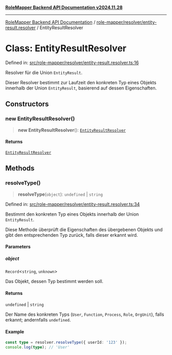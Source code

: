 [**RoleMapper Backend API Documentation v2024.11.28**](../../../../README.md)

***

[RoleMapper Backend API Documentation](../../../../modules.md) / [role-mapper/resolver/entity-result.resolver](../README.md) / EntityResultResolver

# Class: EntityResultResolver

Defined in: [src/role-mapper/resolver/entity-result.resolver.ts:16](https://github.com/FlowCraft-AG/RoleMapper/blob/2e49de298fb7aea6638be4e21aef4b51c0753b47/backend/src/role-mapper/resolver/entity-result.resolver.ts#L16)

Resolver für die Union `EntityResult`.

Dieser Resolver bestimmt zur Laufzeit den konkreten Typ eines Objekts innerhalb
der Union `EntityResult`, basierend auf dessen Eigenschaften.

## Constructors

### new EntityResultResolver()

> **new EntityResultResolver**(): [`EntityResultResolver`](EntityResultResolver.md)

#### Returns

[`EntityResultResolver`](EntityResultResolver.md)

## Methods

### resolveType()

> **resolveType**(`object`): `undefined` \| `string`

Defined in: [src/role-mapper/resolver/entity-result.resolver.ts:34](https://github.com/FlowCraft-AG/RoleMapper/blob/2e49de298fb7aea6638be4e21aef4b51c0753b47/backend/src/role-mapper/resolver/entity-result.resolver.ts#L34)

Bestimmt den konkreten Typ eines Objekts innerhalb der Union `EntityResult`.

Diese Methode überprüft die Eigenschaften des übergebenen Objekts und gibt
den entsprechenden Typ zurück, falls dieser erkannt wird.

#### Parameters

##### object

`Record`\<`string`, `unknown`\>

Das Objekt, dessen Typ bestimmt werden soll.

#### Returns

`undefined` \| `string`

Der Name des konkreten Typs (`User`, `Function`, `Process`, `Role`, `OrgUnit`),
                              falls erkannt; andernfalls `undefined`.

#### Example

```typescript
const type = resolver.resolveType({ userId: '123' });
console.log(type); // 'User'
```
